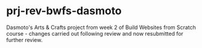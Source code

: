# prj-rev-bwfs-dasmoto
Dasmoto's Arts & Crafts project from week 2 of Build Websites from Scratch course - changes carried out following review and now resubmitted for further review.
